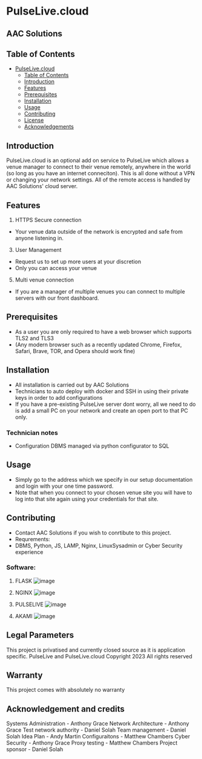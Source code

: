 # PulseLive.cloud

## AAC Solutions 

## Table of Contents
- [PulseLive.cloud](#project-title)
  - [Table of Contents](#table-of-contents)
  - [Introduction](#introduction)
  - [Features](#features)
  - [Prerequisites](#prerequisites)
  - [Installation](#installation)
  - [Usage](#usage)
  - [Contributing](#contributing)
  - [License](#license)
  - [Acknowledgements](#acknowledgements)

## Introduction
PulseLive.cloud is an optional add on service to PulseLive which allows a venue manager to connect to their venue remotely, anywhere in the world (so long as you have an internet conneciton). 
This is all done without a VPN or changing your network settings. All of the remote access is handled by AAC Solutions' cloud server. 

## Features
1. HTTPS Secure connection
- Your venue data outside of the network is encrypted and safe from anyone listening in. 
3. User Management
- Request us to set up more users at your discretion
- Only you can access your venue 
5. Multi venue connection
- If you are a manager of multiple venues you can connect to multiple servers with our front dashboard.

## Prerequisites
- As a user you are only required to have a web browser which supports TLS2 and TLS3
- (Any modern browser such as a recently updated Chrome, Firefox, Safari, Brave, TOR, and Opera should work fine) 

## Installation
- All installation is carried out by AAC Solutions
- Technicians to auto deploy with docker and SSH in using their private keys in order to add configurations
- If you have a pre-existing PulseLive server dont worry, all we need to do is add a small PC on your network and create an open port to that PC only.

### Technician notes 
- Configuration DBMS managed via python configurator to SQL

## Usage
- Simply go to the address which we specify in our setup documentation and login with your one time password.
- Note that when you connect to your chosen venue site you will have to log into that site again using your credentials for that site. 

## Contributing
- Contact AAC Solutions if you wish to conrtibute to this project.
- Requrements:
- DBMS, Python, JS, LAMP, Nginx, LinuxSysadmin or Cyber Security experience 

### Software: 

1. FLASK
![image](https://github.com/aacsolutions-anthony/pulselivecloud/assets/131961269/54f3cd9a-8db1-45f4-82c2-d1260443b128)
2. NGINX
![image](https://github.com/aacsolutions-anthony/pulselivecloud/assets/131961269/f0ed763f-42b5-468d-8988-467910cc9f82)

3. PULSELIVE
![image](https://github.com/aacsolutions-anthony/pulselivecloud/assets/131961269/fa40bdca-1c5b-400b-abc6-0940dcdb056e)

4. AKAMI 
![image](https://github.com/aacsolutions-anthony/pulselivecloud/assets/131961269/e7410c9a-39ad-4354-ae07-1ad43b8ddd2d)


## Legal Parameters 
This project is privatised and currently closed source as it is application specific. 
PulseLive and PulseLive.cloud Copyright 2023 All rights reserved 

## Warranty 

This project comes with absolutely no warranty 

## Acknowledgement and credits 

Systems Administration - Anthony Grace 
Network Architecture - Anthony Grace
Test network authority - Daniel Solah
Team management - Daniel Solah
Idea Plan - Andy Martin
Configuraitons - Matthew Chambers
Cyber Security - Anthony Grace 
Proxy testing - Matthew Chambers
Project sponsor - Daniel Solah 


